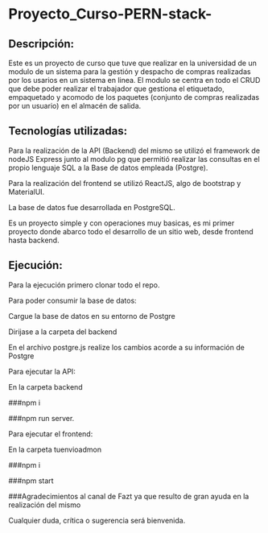 # Proyecto_Curso-PERN-stack-
## Descripción:
Este es un proyecto de curso que tuve que realizar en la universidad de un modulo de un sistema para la gestión y despacho de compras realizadas 
por los usarios en un sistema en linea. 
El modulo se centra en todo el CRUD que debe poder realizar el trabajador que gestiona el etiquetado, empaquetado y acomodo de los paquetes 
(conjunto de compras realizadas por un usuario) en el almacén de salida.

## Tecnologías utilizadas:
Para la realización de la API (Backend) del mismo se utilizó el framework de nodeJS Express junto al modulo pg que permitió realizar las consultas en el propio 
lenguaje SQL a la Base de datos empleada (Postgre).

Para la realización del frontend se utilizó ReactJS, algo de bootstrap y MaterialUI.

La base de datos fue desarrollada en PostgreSQL.

Es un proyecto simple y con operaciones muy basicas, es mi primer proyecto donde abarco todo el desarrollo de un sitio web, desde frontend hasta backend. 

## Ejecución:
Para la ejecución primero clonar todo el repo.

Para poder consumir la base de datos:

Cargue la base de datos en su entorno de Postgre

Dirijase a la carpeta del backend

En el archivo postgre.js realize los cambios acorde a su información de Postgre

Para ejecutar la API:

En la carpeta backend

###npm i

###npm run server.

Para ejecutar el frontend:

En la carpeta tuenvioadmon

###npm i

###npm start 

###Agradecimientos al canal de Fazt ya que resulto de gran ayuda en la realización del mismo

Cualquier duda, crítica o sugerencia será bienvenida.
